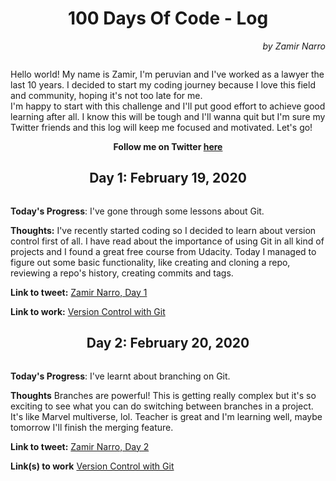 <h1 align="center">100 Days Of Code - Log</h1>
<p align="right"><em>by Zamir Narro</em></p>
<img src="https://img.youtube.com/vi/mbiryVTIJ4Q/maxresdefault.jpg" alt="">

Hello world! My name is Zamir, I'm peruvian and I've worked as a lawyer the last 10 years. I decided to start my coding journey because I love this field and community, hoping it's not too late for me. <br/>
I'm happy to start with this challenge and I'll put good effort to achieve good learning after all. I know this will be tough and I'll wanna quit but I'm sure my Twitter friends and this log will keep me focused and motivated. Let's go!

<p align="center"><strong>Follow me on Twitter <a href="https://twitter.com/ZamirNarroA" target="_blank">here</a></strong></p>

<h2 align="center">Day 1: February 19, 2020</h2>
<img src="https://bit.ly/2HNjHHv" alt="">

**Today's Progress**: I've gone through some lessons about Git.

**Thoughts:** I've recently started coding so I decided to learn about version control first of all. I have read about the importance of using Git in all kind of projects and I found a great free course from Udacity. Today I managed to figure out some basic functionality, like creating and cloning a repo, reviewing a repo's history, creating commits and tags.

**Link to tweet:** [Zamir Narro, Day 1](https://twitter.com/ZamirNarroA/status/1230359152138113026)

**Link to work:** [Version Control with Git](https://classroom.udacity.com/courses/ud123)


<h2 align="center">Day 2: February 20, 2020</h2>
<img src="https://bit.ly/38O74YC" alt="">

**Today's Progress**: I've learnt about branching on Git.

**Thoughts** Branches are powerful! This is getting really complex but it's so exciting to see what you can do switching between branches in a project. It's like Marvel multiverse, lol. Teacher is great and I'm learning well, maybe tomorrow I'll finish the merging feature.

**Link to tweet:** [Zamir Narro, Day 2](https://twitter.com/ZamirNarroA/status/1230732680272072704)

**Link(s) to work** [Version Control with Git](https://classroom.udacity.com/courses/ud123)
